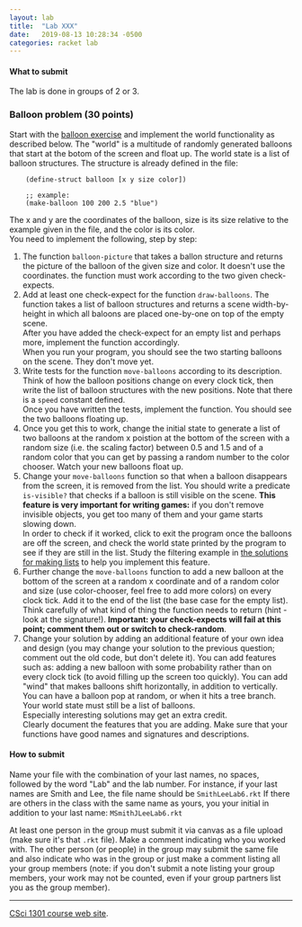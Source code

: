```yaml
---
layout: lab
title:  "Lab XXX"
date:   2019-08-13 10:28:34 -0500
categories: racket lab
---
```


#### What to submit

The lab is done in groups of 2 or 3.

### Balloon problem (30 points)

Start with the [balloon exercise](../examples/balloons.rkt) and
implement the world functionality as described below. The \"world\" is a
multitude of randomly generated balloons that start at the botom of the
screen and float up. The world state is a list of balloon structures.
The structure is already defined in the file:


        (define-struct balloon [x y size color])

        ;; example:
        (make-balloon 100 200 2.5 "blue")


The x and y are the coordinates of the balloon, size is its size
relative to the example given in the file, and the color is its color.\
You need to implement the following, step by step:

1.  The function `balloon-picture` that takes a ballon structure and
    returns the picture of the balloon of the given size and color. It
    doesn\'t use the coordinates. the function must work according to
    the two given check-expects.
2.  Add at least one check-expect for the function `draw-balloons`. The
    function takes a list of balloon structures and returns a scene
    width-by-height in which all baloons are placed one-by-one on top of
    the empty scene.\
    After you have added the check-expect for an empty list and perhaps
    more, implement the function accordingly.\
    When you run your program, you should see the two starting balloons
    on the scene. They don\'t move yet.
3.  Write tests for the function `move-balloons` according to its
    description. Think of how the balloon positions change on every
    clock tick, then write the list of balloon structures with the new
    positions. Note that there is a `speed` constant defined.\
    Once you have written the tests, implement the function. You should
    see the two balloons floating up.
4.  Once you get this to work, change the initial state to generate a
    list of two balloons at the random x poistion at the bottom of the
    screen with a random size (i.e. the scaling factor) between 0.5 and
    1.5 and of a random color that you can get by passing a random
    number to the color chooser. Watch your new balloons float up.
5.  Change your `move-balloons` function so that when a balloon
    disappears from the screen, it is removed from the list. You should
    write a predicate `is-visible?` that checks if a balloon is still
    visible on the scene. **This feature is very important for writing
    games:** if you don\'t remove invisible objects, you get too many of
    them and your game starts slowing down.\
    In order to check if it worked, click to exit the program once the
    balloons are off the screen, and check the world state printed by
    the program to see if they are still in the list. Study the
    filtering example in [the solutions for making
    lists](../examples/making-lists-solutions.rkt) to help you implement
    this feature.
6.  Further change the `move-balloons` function to add a new balloon at
    the bottom of the screen at a random x coordinate and of a random
    color and size (use color-chooser, feel free to add more colors) on
    every clock tick. Add it to the end of the list (the base case for
    the empty list). Think carefully of what kind of thing the function
    needs to return (hint - look at the signature!). **Important: your
    check-expects will fail at this point; comment them out or switch to
    check-random**.
7.  Change your solution by adding an additional feature of your own
    idea and design (you may change your solution to the previous
    question; comment out the old code, but don\'t delete it). You can
    add features such as: adding a new balloon with some probability
    rather than on every clock tick (to avoid filling up the screen too
    quickly). You can add \"wind\" that makes balloons shift
    horizontally, in addition to vertically. You can have a balloon pop
    at random, or when it hits a tree branch.\
    Your world state must still be a list of balloons.\
    Especially interesting solutions may get an extra credit.\
    Clearly document the features that you are adding. Make sure that
    your functions have good names and signatures and descriptions.

#### How to submit

Name your file with the combination of your last names, no spaces,
followed by the word \"Lab\" and the lab number. For instance, if your
last names are Smith and Lee, the file name should be `SmithLeeLab6.rkt`
If there are others in the class with the same name as yours, you your
initial in addition to your last name: `MSmithJLeeLab6.rkt`

At least one person in the group must submit it via canvas as a file
upload (make sure it\'s that `.rkt` file). Make a comment indicating who
you worked with. The other person (or people) in the group may submit
the same file and also indicate who was in the group or just make a
comment listing all your group members (note: if you don\'t submit a
note listing your group members, your work may not be counted, even if
your group partners list you as the group member).

------------------------------------------------------------------------

[CSci 1301 course web site](../index.html).
